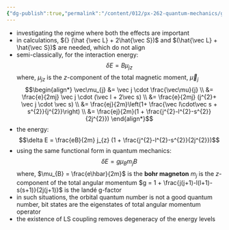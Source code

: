 ```yaml
---
{"dg-publish":true,"permalink":"/content/012/px-262-quantum-mechanics/g-measurement-of-angular-momentum/px-262-g6d-weak-field-zeeman-effect/","noteIcon":"1","created":"2024-11-26T11:41:04.286+00:00","updated":"2024-11-26T12:18:56.448+00:00"}
---
```


- investigating the regime where both the effects are important
- in calculations, ${} (\hat {\vec L} + 2\hat{\vec S})$ and $(\hat{\vec L} + \hat{\vec S})$ are needed, which do not align
- semi-classically, for the interaction energy:
$$\delta E = B \mu_{jz}$$
	where, $\mu_{jz}$ is the $z$-component of the total magnetic moment, $\vec \mu_{j}$
$$\begin{align*}
\vec\mu_{j} &= \vec j \cdot \frac{\vec\mu}{j} \\
&= \frac{e}{2mj} \vec j \cdot (\vec l + 2\vec s) \\
&= \frac{e}{2mj} (j^{2}+ \vec j \cdot \vec s) \\
&= \frac{ej}{2m}\left(1+ \frac{\vec l\cdot\vec s + s^{2}}{j^{2}}\right) \\
&= \frac{ej}{2m}(1 + \frac{j^{2}-l^{2}-s^{2}}{2j^{2}})
\end{align*}$$
- the energy:
$$\delta E = \frac{eB}{2m} j_{z} (1 + \frac{j^{2}-l^{2}-s^{2}}{2j^{2}})$$
- using the same functional form in quantum mechanics:
$$\delta E = g \mu_{B}m_{j}B$$
	where, 
		$\mu_{B} = \frac{e\hbar}{2m}$ is the **bohr magneton**
		$m_{j}$ is the $z$-component of the total angular momentum
		$g = 1 + \frac{j(j+1)-l(l+1)-s(s+1)}{2j(j+1)}$ is the landé g-factor
- in such situations, the orbital quantum number is not a good quantum number, bit states are the eigenstates of total angular momentum operator
- the existence of LS coupling removes degeneracy of the energy levels
